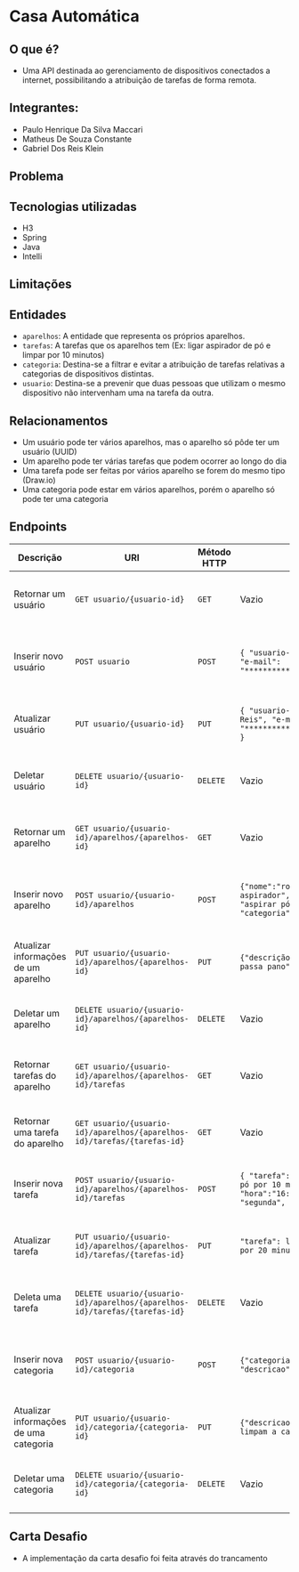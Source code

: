 # Casa Automática

## O que é?

 - Uma API destinada ao gerenciamento de dispositivos conectados a internet, possibilitando a atribuição de tarefas de forma remota.

## Integrantes:

 - Paulo Henrique Da Silva Maccari 
 - Matheus De Souza Constante 
 - Gabriel Dos Reis Klein
 
## Problema

## Tecnologias utilizadas

 - H3
 - Spring
 - Java
 - Intelli 
 
## Limitações



## Entidades

- `aparelhos`: A entidade que representa os próprios aparelhos.
- `tarefas`: A tarefas que os aparelhos tem (Ex: ligar aspirador de pó e limpar por 10 minutos)
- `categoria`: Destina-se a filtrar e evitar a atribuição de tarefas relativas a categorias de dispositivos distintas.
- `usuario`: Destina-se a prevenir que duas pessoas que utilizam o mesmo dispositivo não intervenham uma na tarefa da outra.

## Relacionamentos

- Um usuário pode ter vários aparelhos, mas o aparelho só pôde ter um usuário (UUID)
- Um aparelho pode ter várias tarefas que podem ocorrer ao longo do dia
- Uma tarefa pode ser feitas por vários aparelho se forem do mesmo tipo (Draw.io)
- Uma categoria pode estar em vários aparelhos, porém o aparelho só pode ter uma categoria

## Endpoints

| Descrição                              | URI                                                                         | Método HTTP | Corpo                                                                                                           | Resposta Esperada | Erros esperados                                     |
| -------------------------------------- | --------------------------------------------------------------------------- | ----------- | --------------------------------------------------------------------------------------------------------------- | ----------------- | --------------------------------------------------- |
| Retornar um usuário                    | `GET usuario/{usuario-id}`                                                  | `GET`       | Vazio                                                                                                           | `200 OK`          | `404 Not Found` - aparelho não foi encontrado.      |
| Inserir novo usuário                   | `POST usuario`                                                              | `POST`      | `{ "usuario-nome": "Gabriel", "e-mail": "*****************@gmail.com" }`                                        | `201 Created`     | `400 Bad Request` - não foi possível criar usuário  |
| Atualizar usuário                      | `PUT usuario/{usuario-id}`                                                  | `PUT`       | `{ "usuario-nome": "Gabriel Reis", "e-mail": "*****************@hotmail.com" }`                                 | `200 OK`          | `404 Not Found` - usuario não foi encontrado.       |
| Deletar usuário                        | `DELETE usuario/{usuario-id}`                                               | `DELETE`    | Vazio                                                                                                           | `200 OK`          | `404 Not Found` - usuario não foi encontrado.       |
| Retornar um aparelho                   | `GET usuario/{usuario-id}/aparelhos/{aparelhos-id}`                         | `GET`       | Vazio                                                                                                           | `200 OK`          | `404 Not Found` - aparelho não foi encontrado.      |
| Inserir novo aparelho                  | `POST usuario/{usuario-id}/aparelhos`                                       | `POST`      | `{"nome":"robô aspirador","descricao": "aspirar pó", "categoria":"limpeza"}`                                    | `201 Created`     | `400 Bad Request` - não foi possível criar aparelho |                                         
| Atualizar informações de um aparelho   | `PUT usuario/{usuario-id}/aparelhos/{aparelhos-id}`                         | `PUT`       | `{"descrição": "aspira pó e passa pano" }`                                                                      | `200 OK`          | `404 Not Found` - aparelho não foi encontrado       |
| Deletar um aparelho                    | `DELETE usuario/{usuario-id}/aparelhos/{aparelhos-id}`                      | `DELETE`    | Vazio                                                                                                           | `200 OK`          | `404 Nota Found` - aparelho não foi encontrado      |
| Retornar tarefas do aparelho           | `GET usuario/{usuario-id}/aparelhos/{aparelhos-id}/tarefas`                 | `GET`       | Vazio                                                                                                           | `200 OK`          | `404 Not Found` - aparelho não foi encontrado.      |
| Retornar uma tarefa do aparelho        | `GET usuario/{usuario-id}/aparelhos/{aparelhos-id}/tarefas/{tarefas-id}`    | `GET`       | Vazio                                                                                                           | `200 OK`          | `404 Not Found` - aparelho não foi encontrado.      |
| Inserir nova tarefa                    | `POST usuario/{usuario-id}/aparelhos/{aparelhos-id}/tarefas`                | `POST`      | `{ "tarefa": ligar aspirador de pó por 10 minutos, "hora":"16:20", "repetir": "segunda", "apenas":"sim"}`       | `201 Created`     | `404 Not Found` - aparelho não foi encontrado.      |
| Atualizar tarefa                       | `PUT usuario/{usuario-id}/aparelhos/{aparelhos-id}/tarefas/{tarefas-id}`    | `PUT`       | `"tarefa": ligar aspirador de pó por 20 minutos }`                                                              | `200 OK`          | `404 Not Found` - tarefa não foi encontrado.        |
| Deleta uma tarefa                      | `DELETE usuario/{usuario-id}/aparelhos/{aparelhos-id}/tarefas/{tarefas-id}` | `DELETE`    | Vazio                                                                                                           | `200 OK`          | `404 Not Found` - tarefa não foi encontrado.        |
| Inserir nova categoria                 | `POST usuario/{usuario-id}/categoria`                                       | `POST`      | `{"categoria-nome":"limpeza", "descricao":"limpeza da casa"}`                                                   | `201 Created`     | `400 Bad Request` - não foi possível criar aparelho |                                         
| Atualizar informações de uma categoria | `PUT usuario/{usuario-id}/categoria/{categoria-id}`                         | `PUT`       | `{"descricao": "aparelhos que limpam a casa" }`                                                                 | `200 OK`          | `404 Not Found` - aparelho não foi encontrado       |
| Deletar uma categoria                  | `DELETE usuario/{usuario-id}/categoria/{categoria-id}`                      | `DELETE`    | Vazio                                                                                                           | `200 OK`          | `404 Nota Found` - aparelho não foi encontrado      |

## Carta Desafio

 - A implementação da carta desafio foi feita através do trancamento 

